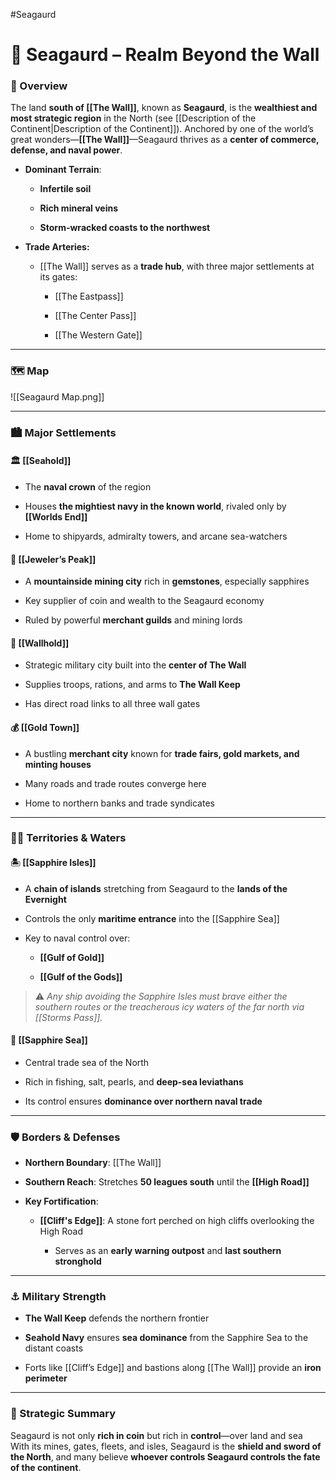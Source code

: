 #Seagaurd 
# 🌊 Seagaurd – Realm Beyond the Wall

### 📍 Overview

The land **south of [[The Wall]]**, known as **Seagaurd**, is the **wealthiest and most strategic region** in the North (see [[Description of the Continent|Description of the Continent]]). Anchored by one of the world’s great wonders—**[[The Wall]]**—Seagaurd thrives as a **center of commerce, defense, and naval power**.

- **Dominant Terrain**:
    
    - **Infertile soil**
        
    - **Rich mineral veins**
        
    - **Storm-wracked coasts to the northwest**
        
- **Trade Arteries:**
    
    - [[The Wall]] serves as a **trade hub**, with three major settlements at its gates:
        
        - [[The Eastpass]]
            
        - [[The Center Pass]]
            
        - [[The Western Gate]]
            

---

### 🗺️ Map

![[Seagaurd Map.png]]

---

### 🏙️ Major Settlements

#### 🏛️ [[Seahold]]

- The **naval crown** of the region
    
- Houses **the mightiest navy in the known world**, rivaled only by **[[Worlds End]]**
    
- Home to shipyards, admiralty towers, and arcane sea-watchers
    

#### 💎 [[Jeweler’s Peak]]

- A **mountainside mining city** rich in **gemstones**, especially sapphires
    
- Key supplier of coin and wealth to the Seagaurd economy
    
- Ruled by powerful **merchant guilds** and mining lords
    

#### 🧱 [[Wallhold]]

- Strategic military city built into the **center of The Wall**
    
- Supplies troops, rations, and arms to **The Wall Keep**
    
- Has direct road links to all three wall gates
    

#### 💰 [[Gold Town]]

- A bustling **merchant city** known for **trade fairs, gold markets, and minting houses**
    
- Many roads and trade routes converge here
    
- Home to northern banks and trade syndicates
    

---

### 🏴‍☠️ Territories & Waters

#### 🏝️ [[Sapphire Isles]]

- A **chain of islands** stretching from Seagaurd to the **lands of the Evernight**
    
- Controls the only **maritime entrance** into the [[Sapphire Sea]]
    
- Key to naval control over:
    
    - **[[Gulf of Gold]]**
        
    - **[[Gulf of the Gods]]**
        

> ⚠️ _Any ship avoiding the Sapphire Isles must brave either the southern routes or the treacherous icy waters of the far north via [[Storms Pass]]._

#### 🌊 **[[Sapphire Sea]]**

- Central trade sea of the North
    
- Rich in fishing, salt, pearls, and **deep-sea leviathans**
    
- Its control ensures **dominance over northern naval trade**
    

---

### 🛡️ Borders & Defenses

- **Northern Boundary**: [[The Wall]]
    
- **Southern Reach**: Stretches **50 leagues south** until the **[[High Road]]**
    
- **Key Fortification**:
    
    - **[[Cliff's Edge]]**: A stone fort perched on high cliffs overlooking the High Road
        
        - Serves as an **early warning outpost** and **last southern stronghold**
            

---

### ⚓ Military Strength

- **The Wall Keep** defends the northern frontier
    
- **Seahold Navy** ensures **sea dominance** from the Sapphire Sea to the distant coasts
    
- Forts like [[Cliff’s Edge]] and bastions along [[The Wall]] provide an **iron perimeter**
    

---

### 🧭 Strategic Summary

Seagaurd is not only **rich in coin** but rich in **control**—over land and sea  
With its mines, gates, fleets, and isles, Seagaurd is the **shield and sword of the North**, and many believe **whoever controls Seagaurd controls the fate of the continent**.